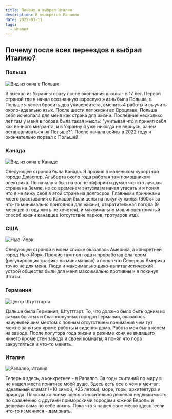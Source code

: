 ```yaml
---
title: Почему я выбрал Италию
description: И конкретно Рапалло
date: 2025-03-11
tags:
  - Италия
---
```


## Почему после всех переездов я выбрал Италию?
### Польша
![Вид из окна в Польше](poland.jpg)

Я выехал из Украины сразу после окончания школы - в 17 лет. 
Первой страной где я начал осознанную взрослую жизнь была Польша, в Польше я успел бросить два университета, сменить 4 работы и выучить около-идеально язык. 
После шести лет жизни во Вроцлаве, Польша себя исчерпала для меня как страна для жизни. Последние несколько лет там у меня в голове была такая мысль: "учитывая что я принял себя как вечного мигранта, и в Украину я уже никогда не вернусь, зачем останавливаться на Польше?".
После начала войны в 2022 году я окончательно порвал с Польшей.

### Канада
![Вид из окна в Канаде](canada.jpg)

Следующей страной была Канада. Я прожил в маленьком курортной городе Джаспер, Альберта около года работая там помощником электрика. 
По началу я был на волне эйфории и думал что это лучшая страна на Земле, но со временем энтузиазм начал угасать и я понял что я не вижу себя в этой стране на долгосрок. 
Главными причинами моего расставания с Канадой были цены на покупку жилья (600к+ за что-то минимально пригодной для жизни), отвратительная погода (9 месяцев в году жить не хочется), и максимально машиноцентричный способ жизни канадцев (отсутствие парков, тротуаров итд).

### США
![Нью-Йорк](usa.jpg)

Следующей страной в моем списке оказалась Америка, а конкретней город Нью-Йорк.
Прожив там пол года и проработав флагером (регулировщик трафика на минималках) я понял что Северная Америка точно не для меня. Люди и максимально дико-капиталистический устрой общества были для меня максимально противны и я покинул Штаты.

### Германия
![Центр Штуттгарта](germany.jpg)

Дальше была Германия, Штуттгарт. 
То, что должно было быть одним из самых богатых и благополучных городов Германии, оказалось наиунылейшим местом с полным отсутствием понимания чем тут можно заняться кроме работы и сидения дома. Работа моя была конем на заводе. 
После полутора года жизни в режиме коня не видящего ничего кроме стен завода и своей комнаты, я понял что пора закругляться и что-то менять.

### Италия
![Рапалло, Италия](italy.jpg)

Теперь я здесь, а конкретнее - в Рапалло. За годы скитаний по миру я не нашел места приятнее моей душе. Здесь есть все о чем я мечтал: идеальный климат (+10 зимой, +25 летом), море, горы, архитектура и природа. Плюсом ко всему здесь относительно дешевая недвижимость по сравнению с другими приморскими городами южной Европы и дешевая сама по себе жизнь. 
Пока что я нашел свое место здесь, если что-то изменится - дам знать.